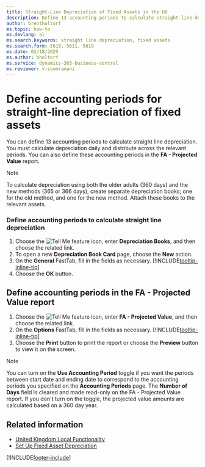```yaml
---
title: Straight-Line Depreciation of Fixed Assets in the UK
description: Define 13 accounting periods to calculate straight-line depreciation in the UK version. Calculate daily depreciation and distribute it across these periods appropriately.
author: brentholtorf
ms.topic: how-to
ms.devlang: al
ms.search.keywords: straight line depreciation, fixed assets
ms.search.form: 5610, 5611, 5619
ms.date: 02/18/2025
ms.author: bholtorf
ms.service: dynamics-365-business-central
ms.reviewer: v-soumramani
---
```


# Define accounting periods for straight-line depreciation of fixed assets

You can define 13 accounting periods to calculate straight line depreciation. You must calculate depreciation daily and distribute across the relevant periods. You can also define these accounting periods in the **FA - Projected Value** report.  

> [!NOTE]  
> To calculate depreciation using both the older adults (360 days) and the new methods (365 or 366 days), create separate depreciation books; one for the old method, and one for the new method. Attach these books to the relevant assets.  

### Define accounting periods to calculate straight line depreciation

1. Choose the ![Tell Me feature](../../media/ui-search/search_small.png "Tell me what you want to do") icon, enter **Depreciation Books**, and then choose the related link.  
1. To open a new **Depreciation Book Card** page, choose the **New** action.  
1. On the **General** FastTab, fill in the fields as necessary. [!INCLUDE[tooltip-inline-tip](../../includes/tooltip-inline-tip_md.md)]
1. Choose the **OK** button.  

## Define accounting periods in the FA - Projected Value report  

1. Choose the ![Tell Me feature](../../media/ui-search/search_small.png "Tell me what you want to do") icon, enter **FA - Projected Value**, and then choose the related link.  
1. On the **Options** FastTab, fill in the fields as necessary. [!INCLUDE[tooltip-inline-tip](../../includes/tooltip-inline-tip_md.md)]
1. Choose the **Print** button to print the report or choose the **Preview** button to view it on the screen.  

> [!NOTE]
> You can turn on the **Use Accounting Period** toggle if you want the periods between start date and ending date to correspond to the accounting periods you specified on the **Accounting Periods** page. The **Number of Days** field is cleared and made read-only on the FA - Projected Value report. If you don't turn on the toggle, the projected value amounts are calculated based on a 360 day year.

## Related information

- [United Kingdom Local Functionality](united-kingdom-local-functionality.md)
- [Set Up Fixed Asset Depreciation](../../fa-how-setup-depreciation.md)  

[!INCLUDE[footer-include](../../includes/footer-banner.md)]
